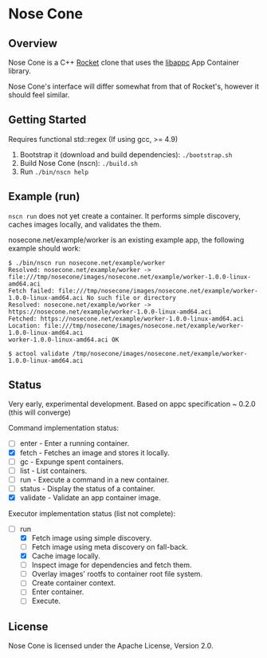 # Nose Cone

## Overview

Nose Cone is a C++ [Rocket](https://github.com/coreos/rocket) clone that uses the
[libappc](https://github.com/cdaylward/libappc) App Container library.

Nose Cone's interface will differ somewhat from that of Rocket's, however it should
feel similar.

## Getting Started

Requires functional std::regex (If using gcc, >= 4.9)

1. Bootstrap it (download and build dependencies): `./bootstrap.sh`
2. Build Nose Cone (nscn): `./build.sh`
3. Run `./bin/nscn help`

## Example (run)
`nscn run` does not yet create a container. It performs simple discovery, caches images locally,
and validates the them.

nosecone.net/example/worker is an existing example app, the following example should work:
```
$ ./bin/nscn run nosecone.net/example/worker
Resolved: nosecone.net/example/worker -> file:///tmp/nosecone/images/nosecone.net/example/worker-1.0.0-linux-amd64.aci
Fetch failed: file:///tmp/nosecone/images/nosecone.net/example/worker-1.0.0-linux-amd64.aci No such file or directory
Resolved: nosecone.net/example/worker -> https://nosecone.net/example/worker-1.0.0-linux-amd64.aci
Fetched: https://nosecone.net/example/worker-1.0.0-linux-amd64.aci
Location: file:///tmp/nosecone/images/nosecone.net/example/worker-1.0.0-linux-amd64.aci
worker-1.0.0-linux-amd64.aci OK

$ actool validate /tmp/nosecone/images/nosecone.net/example/worker-1.0.0-linux-amd64.aci
```

## Status

Very early, experimental development. Based on appc specification ~ 0.2.0 (this will converge)

Command implementation status:
- [ ] enter    - Enter a running container.
- [x] fetch    - Fetches an image and stores it locally.
- [ ] gc       - Expunge spent containers.
- [ ] list     - List containers.
- [ ] run      - Execute a command in a new container.
- [ ] status   - Display the status of a container.
- [x] validate - Validate an app container image.

Executor implementation status (list not complete):

- [ ] run
    - [x] Fetch image using simple discovery.
    - [ ] Fetch image using meta discovery on fall-back.
    - [x] Cache image locally.
    - [ ] Inspect image for dependencies and fetch them.
    - [ ] Overlay images' rootfs to container root file system.
    - [ ] Create container context.
    - [ ] Enter container.
    - [ ] Execute.

## License

Nose Cone is licensed under the Apache License, Version 2.0.
